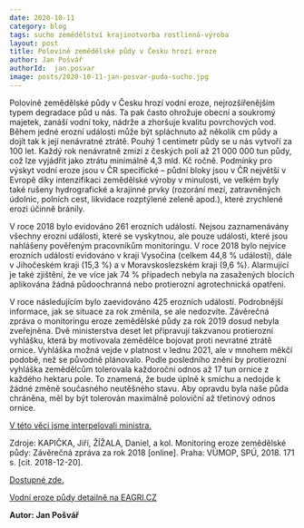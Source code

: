 ```yaml
---
date: 2020-10-11
category: blog
tags: sucho zemědělství krajinotvorba rostlinná-výroba
layout: post
title: Polovině zemědělské půdy v Česku hrozí eroze
author: Jan Pošvář
authorId:  jan.posvar
image: posts/2020-10-11-jan-posvar-puda-sucho.jpg
---
```



Polovině zemědělské půdy v Česku hrozí vodní eroze, nejrozšířenějším typem degradace půd u nás. Ta pak často ohrožuje obecní a soukromý majetek, zanáší vodní toky, nádrže a zhoršuje kvalitu povrchových vod. Během jedné erozní události může být spláchnuto až několik cm půdy a dojít tak k její nenávratné ztrátě. Pouhý 1 centimetr půdy se u nás vytvoří za 100 let. Každý rok nenávratně zmizí z českých polí až 21 000 000 tun půdy, což lze vyjádřit jako ztrátu minimálně 4,3 mld. Kč ročně.
Podmínky pro výskyt vodní eroze jsou v ČR specifické – půdní bloky jsou v ČR největší v Evropě díky intenzifikaci zemědělské výroby v minulosti, ve velkém byly také rušeny hydrografické a krajinné prvky (rozorání mezí, zatravněných údolnic, polních cest, likvidace rozptýlené zeleně apod.), které zrychlené erozi účinně bránily.

V roce 2018 bylo evidováno 261 erozních událostí. Nejsou zaznamenávány všechny erozní události, které se vyskytnou, ale pouze události, které jsou nahlášeny pověřeným pracovníkům monitoringu. V roce 2018 bylo nejvíce erozních událostí evidováno v kraji Vysočina (celkem 44,8 % událostí), dále v Jihočeském kraji (15,3 %) a v Moravskoslezském kraji (9,6 %). Alarmující je také zjištění, že ve více jak 74 % případech nebyla na zasažených blocích aplikována žádná půdoochranná nebo protierozní agrotechnická opatření.

V roce následujícím bylo zaevidováno 425 erozních událostí. Podrobnější informace, jak se situace za rok změnila, se ale nedozvíte. Závěrečná zpráva o monitoringu eroze zemědělské půdy za rok 2019 dosud nebyla zveřejněna. Dvě ministerstva deset let připravují takzvanou protierozní vyhlášku, která by motivovala zemědělce bojovat proti nevratné ztrátě ornice. Vyhláška možná vejde v platnost v lednu 2021, ale v mnohem měkčí podobě, než se původně plánovalo. Podle posledního znění by protierozní vyhláška zemědělcům tolerovala každoroční odnos až 17 tun ornice z každého hektaru pole. To znamená, že bude úplně k smíchu a nedojde k žádné změně současného neutěšného stavu. Aby opravdu byla naše půda chráněna, měl by být tolerován maximálně poloviční až třetinový odnos ornice.

[V této věci jsme interpelovali ministra.](https://www.facebook.com/ArAx666/videos/10216653569988790)

Zdroje: 
KAPIČKA, Jiří, ŽÍŽALA, Daniel, a kol. Monitoring eroze zemědělské půdy: Závěrečná zpráva za rok 2018 [online]. Praha: VÚMOP, SPÚ, 2018. 171 s. [cit. 2018-12-20]. 

[Dostupné zde.](http://me.vumop.cz/docs/ZZ_monitoring_2018.pdf)


[Vodní eroze půdy detailně na EAGRI.CZ](http://eagri.cz/public/web/mze/puda/ochrana-pudy-a-krajiny/degradace-pud/vodni-eroze-pudy/)

**Autor: Jan Pošvář**

